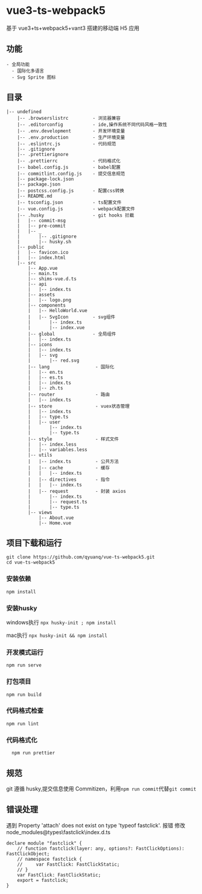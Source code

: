# vue3-ts-webpack5

基于 vue3+ts+webpack5+vant3 搭建的移动端 H5 应用

## 功能

```
- 全局功能
  - 国际化多语言
  - Svg Sprite 图标
```

## 目录

```
|-- undefined
    |-- .browserslistrc         - 浏览器兼容
    |-- .editorconfig           - ide,操作系统不同代码风格一致性
    |-- .env.development        - 开发环境变量
    |-- .env.production         - 生产环境变量
    |-- .eslintrc.js            - 代码规范
    |-- .gitignore
    |-- .prettierignore
    |-- .prettierrc             - 代码格式化
    |-- babel.config.js         - babel配置
    |-- commitlint.config.js    - 提交信息规范
    |-- package-lock.json
    |-- package.json
    |-- postcss.config.js       - 配置css转换
    |-- README.md
    |-- tsconfig.json           - ts配置文件
    |-- vue.config.js           - webpack配置文件
    |-- .husky                  - git hooks 拦截
    |   |-- commit-msg
    |   |-- pre-commit
    |   |-- _
    |       |-- .gitignore
    |       |-- husky.sh
    |-- public
    |   |-- favicon.ico
    |   |-- index.html
    |-- src
        |-- App.vue
        |-- main.ts
        |-- shims-vue.d.ts
        |-- api
        |   |-- index.ts
        |-- assets
        |   |-- logo.png
        |-- components
        |   |-- HelloWorld.vue
        |   |-- SvgIcon         - svg组件
        |       |-- index.ts
        |       |-- index.vue
        |-- global              - 全局组件
        |   |-- index.ts
        |-- icons
        |   |-- index.ts
        |   |-- svg
        |       |-- red.svg
        |-- lang                 - 国际化
        |   |-- en.ts
        |   |-- es.ts
        |   |-- index.ts
        |   |-- zh.ts
        |-- router               - 路由
        |   |-- index.ts
        |-- store                - vuex状态管理
        |   |-- index.ts
        |   |-- type.ts
        |   |-- user
        |       |-- index.ts
        |       |-- type.ts
        |-- style                - 样式文件
        |   |-- index.less
        |   |-- variables.less
        |-- utils
        |   |-- index.ts         - 公共方法
        |   |-- cache            - 缓存
        |   |   |-- index.ts
        |   |-- directives       - 指令
        |   |   |-- index.ts
        |   |-- request          - 封装 axios
        |       |-- index.ts
        |       |-- request.ts
        |       |-- type.ts
        |-- views
            |-- About.vue
            |-- Home.vue

```

## 项目下载和运行

```
git clone https://github.com/qyuanq/vue-ts-webpack5.git
cd vue-ts-webpack5
```

### 安装依赖

```
npm install
```

### 安装husky

windows执行
`npx husky-init ; npm install`

mac执行
`npx husky-init && npm install`


### 开发模式运行

```
npm run serve
```

### 打包项目

```
npm run build
```

### 代码格式检查

```
npm run lint
```

### 代码格式化

```
  npm run prettier
```

## 规范

git 遵循 husky,提交信息使用 Commitizen，利用`npm run commit`代替`git commit`

## 错误处理

遇到 Property 'attach' does not exist on type 'typeof fastclick'. 报错
修改 node_modules\@types\fastclick\index.d.ts
```
declare module "fastclick" {
    // function fastclick(layer: any, options?: FastClickOptions): FastClickObject;
    // namespace fastclick {
    //     var FastClick: FastClickStatic;
    // }
    var FastClick: FastClickStatic;
    export = fastclick;
}
